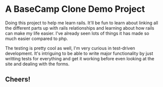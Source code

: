 A BaseCamp Clone Demo Project
==============================

Doing this project to help me learn rails. It'll be
fun to learn about linking all the different parts
up with rails relationships and learning about how
rails can make my life easier. I've already seen
lots of things it has made so much easier compared
to php.

The testing is pretty cool as well, I'm very curious
in test-driven development. It's intriguing to be able
to write major functionality by just writting tests
for everything and get it working before even looking
at the site and dealing with the forms.

Cheers!
-------
